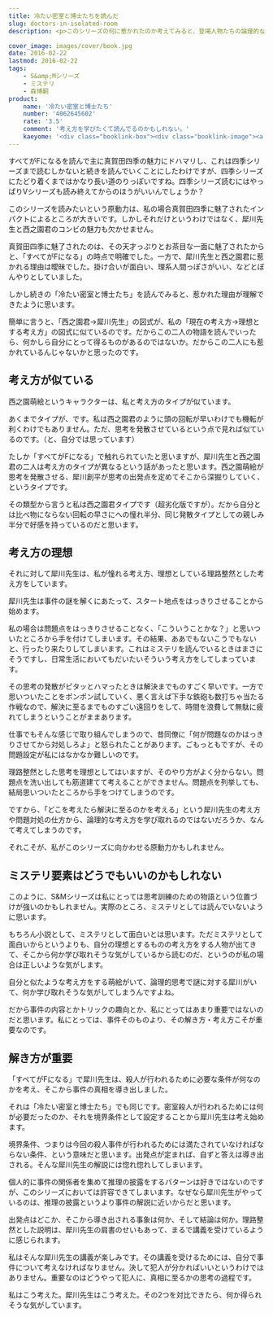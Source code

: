 ```yaml
---
title: 冷たい密室と博士たちを読んだ
slug: doctors-in-isolated-room
description: <p>このシリーズの何に惹かれたのか考えてみると、登場人物たちの論理的な思考に魅力を感じたからではないかと思います。個人的に犀川のような論理的な思考ができるようになりたいと思っていて、読んでいけば何か掴めるんじゃないかと感じているのです。</p>

cover_image: images/cover/book.jpg
date: 2016-02-22
lastmod: 2016-02-22
tags: 
    - S&amp;Mシリーズ
    - ミステリ
    - 森博嗣
product:
    name: '冷たい密室と博士たち'
    number: '4062645602'
    rate: '3.5'
    comment: '考え方を学びたくて読んでるのかもしれない。'
    kaeyome: '<div class="booklink-box"><div class="booklink-image"><a href="http://www.amazon.co.jp/exec/obidos/asin/4062645602/illusionspace-22/" target="_blank" rel="nofollow" ><img src="http://ecx.images-amazon.com/images/I/41CUDnVtcxL._SL160_.jpg" style="border: none;" /></a></div><div class="booklink-info"><div class="booklink-name"><a href="http://www.amazon.co.jp/exec/obidos/asin/4062645602/illusionspace-22/" target="_blank" rel="nofollow" >冷たい密室と博士たち (講談社文庫)</a><div class="booklink-powered-date">posted with <a href="http://yomereba.com" rel="nofollow" target="_blank">ヨメレバ</a></div></div><div class="booklink-detail">森 博嗣 講談社 1999-03-12    </div><div class="booklink-link2"><div class="shoplinkamazon"><a href="http://www.amazon.co.jp/exec/obidos/asin/4062645602/illusionspace-22/" target="_blank" rel="nofollow" >Amazon</a></div><div class="shoplinkkindle"><a href="http://www.amazon.co.jp/exec/obidos/ASIN/B009GXMFFU/illusionspace-22/" target="_blank" rel="nofollow" >Kindle</a></div><div class="shoplinkrakuten"><a href="http://hb.afl.rakuten.co.jp/hgc/11acbc01.369b1bf6.11acbc02.cabf9fe9/?pc=http%3A%2F%2Fbooks.rakuten.co.jp%2Frb%2F1045476%2F%3Fscid%3Daf_ich_link_urltxt%26m%3Dhttp%3A%2F%2Fm.rakuten.co.jp%2Fev%2Fbook%2F" target="_blank" rel="nofollow" >楽天ブックス</a></div>                  	  <div class="shoplinkkino"><a href="http://ck.jp.ap.valuecommerce.com/servlet/referral?sid=3085416&pid=882196163&vc_url=http%3A%2F%2Fwww.kinokuniya.co.jp%2Ff%2Fdsg-01-9784062645607" target="_blank" rel="nofollow" >紀伊國屋書店<img src="http://ad.jp.ap.valuecommerce.com/servlet/gifbanner?sid=3085416&pid=882196163" height="1" width="1" border="0"></a></div>	  	  	</div></div><div class="booklink-footer"></div></div>'
---
```


<p>すべてがFになるを読んで主に真賀田四季の魅力にドハマリし、これは四季シリーズまで読むしかないと続きを読んでいくことにしたわけですが、四季シリーズにたどり着くまではかなり長い道のりっぽいですね。四季シリーズ読むにはやっぱりVシリーズも読み終えてからのほうがいいんでしょうか？</p>
<p>このシリーズを読みたいという原動力は、私の場合真賀田四季に魅了されたインパクトによるところが大きいです。しかしそれだけというわけではなく、犀川先生と西之園君のコンビの魅力も欠かせません。</p>
<p>真賀田四季に魅了されたのは、その天才っぷりとお茶目な一面に魅了されたからと、「すべてがFになる」の時点で明確でした。一方で、犀川先生と西之園君に惹かれる理由は曖昧でした。掛け合いが面白い、理系人間っぽさがいい、などとぼんやりとしていました。</p>
<p>しかし続きの「冷たい密室と博士たち」を読んでみると、惹かれた理由が理解できたように思います。</p>
<p>簡単に言うと、「西之園君→犀川先生」の図式が、私の「現在の考え方→理想とする考え方」の図式に似ているのです。だからこの二人の物語を読んでいったら、何かしら自分にとって得るものがあるのではないか。だからこの二人にも惹かれているんじゃないかと思ったのです。</p>
<h2>考え方が似ている</h2>
<p>西之園萌絵というキャラクターは、私と考え方のタイプが似ています。</p>
<p>あくまでタイプが、です。私は西之園君のように頭の回転が早いわけでも機転が利くわけでもありません。ただ、思考を発散させているという点で見れば似ているのです。（と、自分では思っています）</p>
<p>たしか「すべてがFになる」で触れられていたと思いますが、犀川先生と西之園君の二人は考え方のタイプが異なるという話があったと思います。西之園萌絵が思考を発散させる、犀川創平が思考の出発点を定めてそこから深掘りしていく、というタイプです。</p>
<p>その類型から言うと私は西之園君タイプです（超劣化版ですが）。だから自分とは比べ物にならない回転の早さにへの憧れ半分、同じ発散タイプとしての親しみ半分で好感を持っているのだと思います。</p>
<h2>考え方の理想</h2>
<p>それに対して犀川先生は、私が憧れる考え方、理想としている理路整然とした考え方をしています。</p>
<p>犀川先生は事件の謎を解くにあたって、スタート地点をはっきりさせることから始めます。</p>
<p>私の場合は問題点をはっきりさせることなく、「こういうことかな？」と思いついたところから手を付けてしまいます。その結果、ああでもないこうでもないと、行ったり来たりしてしまいます。これはミステリを読んでいるときはまさにそうですし、日常生活においてもだいたいそういう考え方をしてしまっています。</p>
<p>その思考の発散がピタッとハマったときは解決までものすごく早いです。一方で思いついたことをポンポン試していく、悪く言えば下手な鉄砲も数打ちゃ当たる作戦なので、解決に至るまでものすごい遠回りをして、時間を浪費して無駄に疲れてしまうということがままあります。</p>
<p>仕事でもそんな感じで取り組んでしまうので、昔同僚に「何が問題なのかはっきりさせてから対処しろよ」と怒られたことがあります。ごもっともですが、その問題設定が私にはなかなか難しいのです。</p>
<p>理路整然とした思考を理想としてはいますが、そのやり方がよく分からない。問題点を洗い出しても筋道建てて考えることができません。問題点を列挙しても、結局思いついたところから手をつけてしまうのです。</p>
<p>ですから、「どこを考えたら解決に至るのかを考える」という犀川先生の考え方や問題対処の仕方から、論理的な考え方を学び取れるのではないだろうか、なんて考えてしまうのです。</p>
<p>それこそが、私がこのシリーズに向かわせる原動力かもしれません。</p>
<h2>ミステリ要素はどうでもいいのかもしれない</h2>
<p>このように、S&amp;Mシリーズは私にとっては思考訓練のための物語という位置づけが強いのかもしれません。実際のところ、ミステリとしては読んでいないように思います。</p>
<p>もちろん小説として、ミステリとして面白いとは思います。ただミステリとして面白いからというよりも、自分の理想とするものの考え方をする人物が出てきて、そこから何か学び取れそうな気がしているから読むのだ、というのが私の場合は正しいような気がします。</p>
<p>自分と似たような考え方をする萌絵がいて、論理的思考で謎に対する犀川がいて、何か学び取れそうな気がしてしまうんですよね。</p>
<p>だから事件の内容とかトリックの趣向とか、私にとってはあまり重要ではないのだと思います。私にとっては、事件そのものより、その解き方・考え方こそが重要なのです。</p>
<h2>解き方が重要</h2>
<p>「すべてがFになる」で犀川先生は、殺人が行われるために必要な条件が何なのかを考え、そこから事件の真相を導き出しました。</p>
<p>それは「冷たい密室と博士たち」でも同じです。密室殺人が行われるためには何が必要だったのか、それを境界条件として設定することから犀川先生は考え始めます。</p>
<p>境界条件、つまりは今回の殺人事件が行われるためには満たされていなければならない条件、という意味だと思います。出発点が定まれば、自ずと答えは導き出される。そんな犀川先生の解説には惚れ惚れしてしまいます。</p>
<p>個人的に事件の関係者を集めて推理の披露をするパターンは好きではないのですが、このシリーズにおいては許容できてしまいます。なぜなら犀川先生がやっているのは、推理の披露というより事件の解説に近いからだと思います。</p>
<p>出発点はどこか、そこから導き出される事象は何か、そして結論は何か。理路整然とした説明は、犀川先生の肩書のせいもあって、まるで講義を受けているように感じられます。</p>
<p>私はそんな犀川先生の講義が楽しみです。その講義を受けるためには、自分で事件について考えなければなりません。決して犯人が分かればいいというわけではありません。重要なのはどうやって犯人に、真相に至るかの思考の過程です。</p>
<p>私はこう考えた。犀川先生はこう考えた。その2つを対比できたら、何か得られそうな気がしています。</p>

  